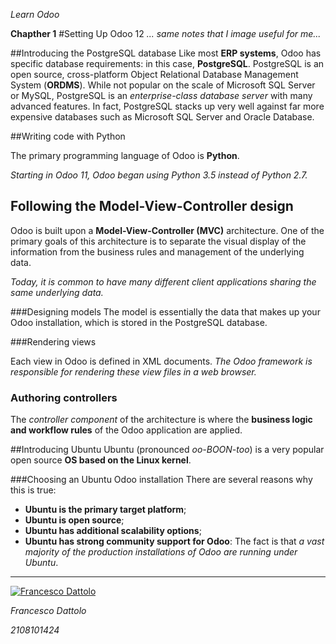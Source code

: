 *Learn Odoo*

**Chapther 1**
#Setting Up Odoo 12
*... same notes that I image useful for me...*

##Introducing the PostgreSQL database
Like most **ERP systems**, Odoo has specific database requirements: in this case, **PostgreSQL**. PostgreSQL is an open source, cross-platform Object Relational Database Management System (**ORDMS**). While not popular on the scale of Microsoft SQL Server or MySQL, PostgreSQL is an *enterprise-class database server* with many advanced features. In fact, PostgreSQL stacks up very well against far more expensive databases such as Microsoft
SQL Server and Oracle Database.

##Writing code with Python

The primary programming language of Odoo is **Python**.


*Starting in Odoo 11, Odoo began using Python 3.5 instead of Python 2.7.*

## Following the Model-View-Controller design

Odoo is built upon a **Model-View-Controller (MVC)** architecture. One of the primary goals of this architecture is to separate the visual display of the information from the business rules and management of the underlying data.

*Today, it is common to have many different client applications sharing the same underlying data.*

###Designing models
The model is essentially the data that makes up your Odoo installation, which is stored in the PostgreSQL database.

###Rendering views

Each view in Odoo is defined in XML documents. *The Odoo framework is responsible for rendering these view files in a web browser.*

### Authoring controllers
The *controller component* of the architecture is where the **business logic and workflow rules** of the Odoo application are applied.

##Introducing Ubuntu
Ubuntu (pronounced *oo-BOON-too*) is a very popular open source **OS based on the Linux kernel**.

###Choosing an Ubuntu Odoo installation
There are several reasons why this is true:
- **Ubuntu is the primary target platform**;
- **Ubuntu is open source**;
- **Ubuntu has additional scalability options**;
- **Ubuntu has strong community support for Odoo**: The fact is that *a vast majority of the production installations of Odoo are running under Ubuntu*.




---

[![Francesco Dattolo](https://i0.wp.com/www.francescodattolo.it/wp-content/uploads/2019/09/cropped-francescodattolo-free_hand-logo-1.png)](https://francescodattolo.it)

*Francesco Dattolo*

*2108101424*